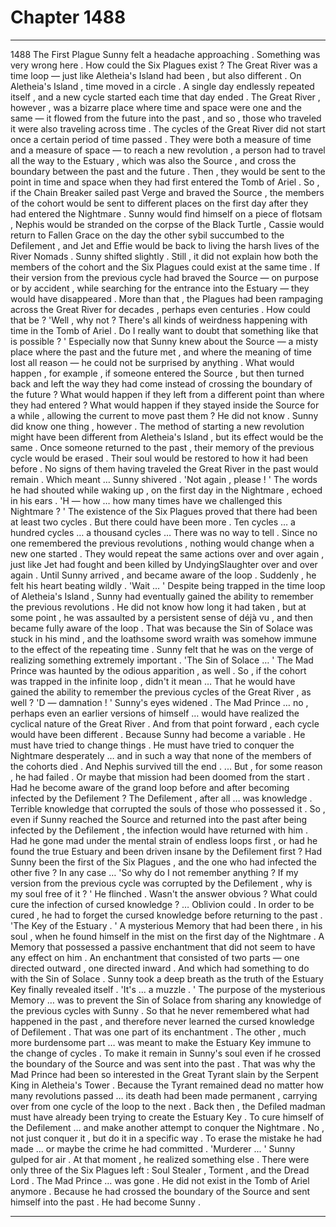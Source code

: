 
# Chapter 1488


---

1488 The First Plague
Sunny felt a headache approaching .
Something was very wrong here .
How could the Six Plagues exist ?
The Great River was a time loop — just like Aletheia's Island had been , but also different .
On Aletheia's Island , time moved in a circle . A single day endlessly repeated itself , and a new cycle started each time that day ended . The Great River , however , was a bizarre place where time and space were one and the same — it flowed from the future into the past , and so , those who traveled it were also traveling across time .
The cycles of the Great River did not start once a certain period of time passed . They were both a measure of time and a measure of space — to reach a new revolution , a person had to travel all the way to the Estuary , which was also the Source , and cross the boundary between the past and the future .
Then , they would be sent to the point in time and space when they had first entered the Tomb of Ariel . So , if the Chain Breaker sailed past Verge and braved the Source , the members of the cohort would be sent to different places on the first day after they had entered the Nightmare .
Sunny would find himself on a piece of flotsam , Nephis would be stranded on the corpse of the Black Turtle , Cassie would return to Fallen Grace on the day the other sybil succumbed to the Defilement , and Jet and Effie would be back to living the harsh lives of the River Nomads .
Sunny shifted slightly .
Still , it did not explain how both the members of the cohort and the Six Plagues could exist at the same time . If their version from the previous cycle had braved the Source — on purpose or by accident , while searching for the entrance into the Estuary — they would have disappeared .
More than that , the Plagues had been rampaging across the Great River for decades , perhaps even centuries . How could that be ?
'Well , why not ? There's all kinds of weirdness happening with time in the Tomb of Ariel . Do I really want to doubt that something like that is possible ? '
Especially now that Sunny knew about the Source — a misty place where the past and the future met , and where the meaning of time lost all reason — he could not be surprised by anything .
What would happen , for example , if someone entered the Source , but then turned back and left the way they had come instead of crossing the boundary of the future ? What would happen if they left from a different point than where they had entered ? What would happen if they stayed inside the Source for a while , allowing the current to move past them ?
He did not know .
Sunny did know one thing , however .
The method of starting a new revolution might have been different from Aletheia's Island , but its effect would be the same .
Once someone returned to the past , their memory of the previous cycle would be erased . Their soul would be restored to how it had been before . No signs of them having traveled the Great River in the past would remain .
Which meant …
Sunny shivered .
'Not again , please ! '
The words he had shouted while waking up , on the first day in the Nightmare , echoed in his ears .
'H — how … how many times have we challenged this Nightmare ? '
The existence of the Six Plagues proved that there had been at least two cycles . But there could have been more . Ten cycles … a hundred cycles … a thousand cycles …
There was no way to tell . Since no one remembered the previous revolutions , nothing would change when a new one started . They would repeat the same actions over and over again , just like Jet had fought and been killed by UndyingSlaughter over and over again .
Until Sunny arrived , and became aware of the loop .
Suddenly , he felt his heart beating wildly .
'Wait … '
Despite being trapped in the time loop of Aletheia's Island , Sunny had eventually gained the ability to remember the previous revolutions . He did not know how long it had taken , but at some point , he was assaulted by a persistent sense of déjà vu , and then became fully aware of the loop .
That was because the Sin of Solace was stuck in his mind , and the loathsome sword wraith was somehow immune to the effect of the repeating time .
Sunny felt that he was on the verge of realizing something extremely important .
'The Sin of Solace … '
The Mad Prince was haunted by the odious apparition , as well .
So , if the cohort was trapped in the infinite loop , didn't it mean …
That he would have gained the ability to remember the previous cycles of the Great River , as well ?
'D — damnation ! '
Sunny's eyes widened .
The Mad Prince … no , perhaps even an earlier versions of himself … would have realized the cyclical nature of the Great River . And from that point forward , each cycle would have been different .
Because Sunny had become a variable .
He must have tried to change things . He must have tried to conquer the Nightmare desperately … and in such a way that none of the members of the cohorts died .
And Nephis survived till the end .
... But , for some reason , he had failed .
Or maybe that mission had been doomed from the start .
Had he become aware of the grand loop before and after becoming infected by the Defilement ?
The Defilement , after all … was knowledge . Terrible knowledge that corrupted the souls of those who possessed it . So , even if Sunny reached the Source and returned into the past after being infected by the Defilement , the infection would have returned with him .
Had he gone mad under the mental strain of endless loops first , or had he found the true Estuary and been driven insane by the Defilement first ?
Had Sunny been the first of the Six Plagues , and the one who had infected the other five ?
In any case …
'So why do I not remember anything ? If my version from the previous cycle was corrupted by the Defilement , why is my soul free of it ? '
He flinched .
Wasn't the answer obvious ?
What could cure the infection of cursed knowledge ?
… Oblivion could .
In order to be cured , he had to forget the cursed knowledge before returning to the past .
'The Key of the Estuary . '
A mysterious Memory that had been there , in his soul , when he found himself in the mist on the first day of the Nightmare . A Memory that possessed a passive enchantment that did not seem to have any effect on him .
An enchantment that consisted of two parts — one directed outward , one directed inward .
And which had something to do with the Sin of Solace .
Sunny took a deep breath as the truth of the Estuary Key finally revealed itself .
'It's ... a muzzle . '
The purpose of the mysterious Memory … was to prevent the Sin of Solace from sharing any knowledge of the previous cycles with Sunny . So that he never remembered what had happened in the past , and therefore never learned the cursed knowledge of Defilement .
That was one part of its enchantment . The other , much more burdensome part … was meant to make the Estuary Key immune to the change of cycles . To make it remain in Sunny's soul even if he crossed the boundary of the Source and was sent into the past .
That was why the Mad Prince had been so interested in the Great Tyrant slain by the Serpent King in Aletheia's Tower . Because the Tyrant remained dead no matter how many revolutions passed … its death had been made permanent , carrying over from one cycle of the loop to the next .
Back then , the Defiled madman must have already been trying to create the Estuary Key .
To cure himself of the Defilement … and make another attempt to conquer the Nightmare . No , not just conquer it , but do it in a specific way .
To erase the mistake he had made ... or maybe the crime he had committed .
'Murderer ... '
Sunny gulped for air .
At that moment , he realized something else .
There were only three of the Six Plagues left : Soul Stealer , Torment , and the Dread Lord .
The Mad Prince … was gone .
He did not exist in the Tomb of Ariel anymore .
Because he had crossed the boundary of the Source and sent himself into the past .
He had become Sunny .

---

